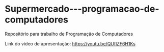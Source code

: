 # Supermercado---programacao-de-computadores
Repositório para trabalho de Programação de Computadores

Link do vídeo de apresentação: https://youtu.be/QUflZF6H1Ks
